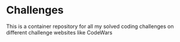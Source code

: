 # Challenges 
This is a container repository for all my solved coding challenges on different challenge websites 
like CodeWars
